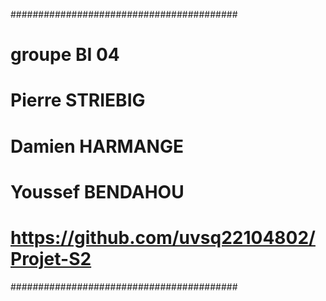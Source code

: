 #########################################
# groupe BI 04
# Pierre STRIEBIG
# Damien HARMANGE
# Youssef BENDAHOU 
# https://github.com/uvsq22104802/Projet-S2
#########################################